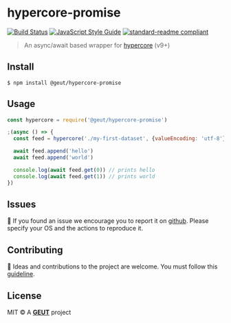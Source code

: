 # hypercore-promise

[![Build Status](https://travis-ci.com/geut/hypercore-promise.svg?branch=master)](https://travis-ci.com/geut/hypercore-promise)
[![JavaScript Style Guide](https://img.shields.io/badge/code_style-standard-brightgreen.svg)](https://standardjs.com)
[![standard-readme compliant](https://img.shields.io/badge/readme%20style-standard-brightgreen.svg?style=flat-square)](https://github.com/RichardLitt/standard-readme)

> An async/await based wrapper for [hypercore](https://github.com/hypercore-protocol/hypercore) (v9+)

## <a name="install"></a> Install

```
$ npm install @geut/hypercore-promise
```

## <a name="usage"></a> Usage

```javascript
const hypercore = require('@geut/hypercore-promise')

;(async () => {
  const feed = hypercore('./my-first-dataset', {valueEncoding: 'utf-8'})

  await feed.append('hello')
  await feed.append('world')

  console.log(await feed.get(0)) // prints hello
  console.log(await feed.get(1)) // prints world
})
```

## <a name="issues"></a> Issues

:bug: If you found an issue we encourage you to report it on [github](https://github.com/geut/hypercore-promise/issues). Please specify your OS and the actions to reproduce it.

## <a name="contribute"></a> Contributing

:busts_in_silhouette: Ideas and contributions to the project are welcome. You must follow this [guideline](https://github.com/geut/hypercore-promise/blob/master/CONTRIBUTING.md).

## License

MIT © A [**GEUT**](http://geutstudio.com/) project

